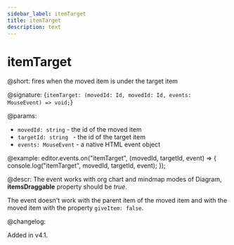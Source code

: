 ```yaml
---
sidebar_label: itemTarget
title: itemTarget
description: text
---
```


# itemTarget

@short: fires when the moved item is under the target item

@signature: {`itemTarget: (movedId: Id, movedId: Id, events: MouseEvent) => void;`}

@params:
- `movedId: string` - the id of the moved item
- `targetId: string ` - the id of the target item
- `events: MouseEvent` - a native HTML event object

@example:
editor.events.on("itemTarget", (movedId, targetId, event) => {
    console.log("itemTarget", movedId, targetId, event);
});

@descr:
The event works with org chart and mindmap modes of Diagram, **itemsDraggable** property should be *true*.

The event doesn't work with the parent item of the moved item and with the moved item with the property `giveItem: false`.

@changelog:

Added in v4.1.
